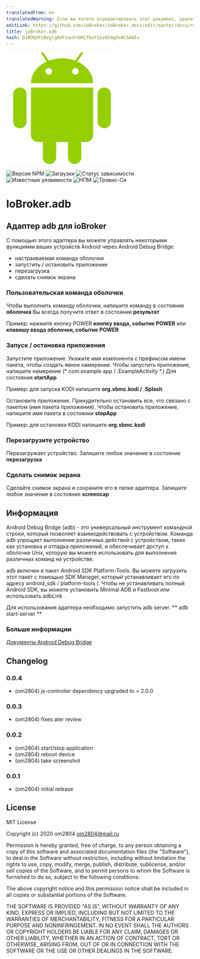 ```yaml
---
translatedFrom: en
translatedWarning: Если вы хотите отредактировать этот документ, удалите поле «translationFrom», в противном случае этот документ будет снова автоматически переведен
editLink: https://github.com/ioBroker/ioBroker.docs/edit/master/docs/ru/adapterref/iobroker.adb/README.md
title: ioBroker.adb
hash: DJ8OQXPjNVglgAUFzwu5+DM1TbuY2as654gOxACSAWI=
---
```

![Логотип](../../../en/adapterref/iobroker.adb/admin/adb.png)

![Версия NPM](http://img.shields.io/npm/v/iobroker.adb.svg)
![Загрузки](https://img.shields.io/npm/dm/iobroker.adb.svg)
![Статус зависимости](https://img.shields.io/david/om2804/iobroker.adb.svg)
![Известные уязвимости](https://snyk.io/test/github/om2804/ioBroker.adb/badge.svg)
![НПМ](https://nodei.co/npm/iobroker.adb.png?downloads=true)
![Трэвис-Си](http://img.shields.io/travis/om2804/ioBroker.adb/master.svg)

# IoBroker.adb
## Адаптер adb для ioBroker
С помощью этого адаптера вы можете управлять некоторыми функциями ваших устройств Android через Android Debug Bridge:

- настраиваемая команда оболочки
- запустить / остановить приложение
- перезагрузка
- сделать снимок экрана

### Пользовательская команда оболочки
Чтобы выполнить команду оболочки, напишите команду в состояние **оболочка** Вы всегда получите ответ в состоянии **результат**

Пример: нажмите кнопку POWER **кнопку ввода, событие POWER** или **клавишу ввода оболочки, событие POWER**

### Запуск / остановка приложения
Запустите приложение. Укажите имя компонента с префиксом имени пакета, чтобы создать явное намерение.
Чтобы запустить приложение, напишите намерение (* com.example.app / .ExampleActivity *.) Для состояния **startApp**

Пример: для запуска KODI напишите **org.xbmc.kodi / .Splash**

Остановите приложение. Принудительно остановить все, что связано с пакетом (имя пакета приложения).
Чтобы остановить приложение, напишите имя пакета в состоянии **stopApp**

Пример: для остановки KODI напишите **org.xbmc.kodi**

### Перезагрузите устройство
Перезагружает устройство. Запишите любое значение в состояние **перезагрузка**

### Сделать снимок экрана
Сделайте снимок экрана и сохраните его в папке адаптера. Запишите любое значение в состояние **screencap**

## Информация
Android Debug Bridge (adb) - это универсальный инструмент командной строки, который позволяет взаимодействовать с устройством. Команда adb упрощает выполнение различных действий с устройством, таких как установка и отладка приложений, и обеспечивает доступ к оболочке Unix, которую вы можете использовать для выполнения различных команд на устройстве.

adb включен в пакет Android SDK Platform-Tools. Вы можете загрузить этот пакет с помощью SDK Manager, который устанавливает его по адресу android_sdk / platform-tools /. Чтобы не устанавливать полный Android SDK, вы можете установить Minimal ADB и Fastboot или использовать adbLink

Для использования адаптера необходимо запустить adb server.
** adb start-server **

### Больше информации
[Документы Android Debug Bridge](https://developer.android.com/studio/command-line/adb?hl=ru)

## Changelog

### 0.0.4
* (om2804) js-controller dependency upgraded to > 2.0.0

### 0.0.3
* (om2804) fixes ater review

### 0.0.2
* (om2804) start/stop application
* (om2804) reboot device
* (om2804) take screenshot

### 0.0.1
* (om2804) initial release

## License
MIT License

Copyright (c) 2020 om2804 <om2804@mail.ru>

Permission is hereby granted, free of charge, to any person obtaining a copy
of this software and associated documentation files (the "Software"), to deal
in the Software without restriction, including without limitation the rights
to use, copy, modify, merge, publish, distribute, sublicense, and/or sell
copies of the Software, and to permit persons to whom the Software is
furnished to do so, subject to the following conditions:

The above copyright notice and this permission notice shall be included in all
copies or substantial portions of the Software.

THE SOFTWARE IS PROVIDED "AS IS", WITHOUT WARRANTY OF ANY KIND, EXPRESS OR
IMPLIED, INCLUDING BUT NOT LIMITED TO THE WARRANTIES OF MERCHANTABILITY,
FITNESS FOR A PARTICULAR PURPOSE AND NONINFRINGEMENT. IN NO EVENT SHALL THE
AUTHORS OR COPYRIGHT HOLDERS BE LIABLE FOR ANY CLAIM, DAMAGES OR OTHER
LIABILITY, WHETHER IN AN ACTION OF CONTRACT, TORT OR OTHERWISE, ARISING FROM,
OUT OF OR IN CONNECTION WITH THE SOFTWARE OR THE USE OR OTHER DEALINGS IN THE
SOFTWARE.